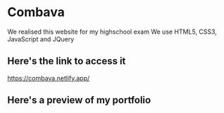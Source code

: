 # Combava
We realised this website for my highschool exam
We use HTML5, CSS3, JavaScript and JQuery

## Here's the link to access it
https://combava.netlify.app/

## Here's a preview of my portfolio
